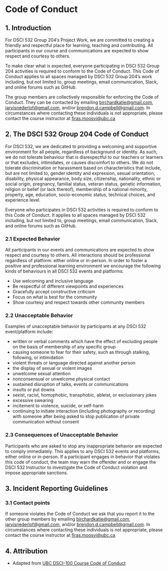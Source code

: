 # Code of Conduct

## 1. Introduction

For DSCI 532 Group 204’s Project Work, we are committed to creating a friendly and respectful place for learning, teaching and contributing. All participants in our course and communications are expected to show respect and courtesy to others.

To make clear what is expected, everyone participating in DSCI 532 Group 204 activities is required to conform to the Code of Conduct. This Code of Conduct applies to all spaces managed by DSCI 532 Group 204’s work including, but not limited to, group meetings, email communication, Slack, and online forums such as GitHub.

The group members are collectively responsible for enforcing the Code of Conduct. They can be contacted by emailing birchardkatie@gmail.com, jarvisnederlof@gmail.com, and/or brendon.d.campbell@gmail.com.  In circumstances where contacting these individuals is not appropriate, please contact the course instructor at firas.moosvi@ubc.ca 

## 2. The DSCI 532 Group 204 Code of Conduct
For DSCI 532, we are dedicated to providing a welcoming and supportive environment for all people, regardless of background or identity. As such, we do not tolerate behaviour that is disrespectful to our teachers or learners or that excludes, intimidates, or causes discomfort to others. We do not tolerate discrimination or harassment based on characteristics that include, but are not limited to, gender identity and expression, sexual orientation, disability, physical appearance, body size, citizenship, nationality, ethnic or social origin, pregnancy, familial status, veteran status, genetic information, religion or belief (or lack thereof), membership of a national minority, property, age, education, socio-economic status, technical choices, and experience level.

Everyone who participates in DSCI 532 activities is required to conform to this Code of Conduct. It applies to all spaces managed by DSCI 532 including, but not limited to, group meetings, email communication, Slack, and online forums such as GitHub. 

### 2.1 Expected Behavior
All participants in our events and communications are expected to show respect and courtesy to others. All interactions should be professional regardless of platform: either online or in-person. In order to foster a positive and professional learning environment we encourage the following kinds of behaviours in all DSCI 532 events and platforms:

- Use welcoming and inclusive language
- Be respectful of different viewpoints and experiences
- Gracefully accept constructive criticism
- Focus on what is best for the community
- Show courtesy and respect towards other community members

### 2.2 Unacceptable Behavior

Examples of unacceptable behavior by participants at any DSCI 532 event/platform include:

- written or verbal comments which have the effect of excluding people on the basis of membership of any specific group
- causing someone to fear for their safety, such as through stalking, following, or intimidation
- violent threats or language directed against another person
- the display of sexual or violent images
- unwelcome sexual attention
- nonconsensual or unwelcome physical contact
- sustained disruption of talks, events or communications
- insults or put downs
- sexist, racist, homophobic, transphobic, ableist, or exclusionary jokes
- excessive swearing
- incitement to violence, suicide, or self-harm
- continuing to initiate interaction (including photography or recording) with someone after being asked to stop publication of private communication without consent


### 2.3 Consequences of Unacceptable Behavior
Participants who are asked to stop any inappropriate behavior are expected to comply immediately. This applies to any DSCI 532 events and platforms, either online or in-person. If a participant engages in behavior that violates this code of conduct, the team may warn the offender and or engage the DSCI 532 Instructor to investigate the Code of Conduct violation and impose appropriate sanctions.


## 3. Incident Reporting Guidelines

### 3.1 Contact points
If someone violates the Code of Conduct we ask that you report it to the other group members by emailing birchardkatie@gmail.com, jarvisnederlof@gmail.com, and/or brendon.d.campbell@gmail.com. In circumstances where contacting these individuals is not appropriate, please contact the course instructor at firas.moosvi@ubc.ca 

## 4. Attribution
- Adapted from [UBC DSCI-100 Course Code of Conduct](https://github.com/UBC-DSCI/dsci-100/blob/master/CODE_OF_CONDUCT.md)